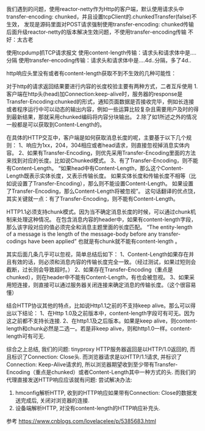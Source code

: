 我们遇到的问题，使用reactor-netty作为Http的客户端，默认使用请求头中transfer-encoding: chunked，并且设置tcpClient的.chunkedTransfer(false)不生效，
发现是源码里面对POST请求强制使用transfer-encoding: chunked传输
后面升级reactor-netty的版本解决生效问题，不使用transfer-encoding传输
不好：太古老

使用tcpdump抓TCP请求报文
使用content-length传输：请求头和请求体中是....分隔
使用transfer-encoding传输：请求头和请求体中是....4d..分隔，多了4d..




http响应头里没有或者有content-length获取不到不生效的几种可能性：

对于http的请求返回结果要进行内容的长度校验主要有两种方式，二者互斥使用
1.客户端在http头(head)加Connection:keep-alive时，服务器的response是Transfer-Encoding:chunked的形式，通知页面数据是否接收完毕，例如长连接或者程序运行中可以动态的输出内容，例如一些运算比较复杂且需要用户及时的得到最新结果，那就采用chunked编码将内容分块输出。
2.除了如1所述之外的情况一般都是可以获取到Content-Length的。


在具体的HTTP交互中，客户端是如何获取消息长度的呢，主要基于以下几个规则：
1、响应为1xx，204，304相应或者head请求，则直接忽视掉消息实体内容。
2、如果有Transfer-Encoding，则优先采用Transfer-Encoding里面的方法来找到对应的长度。比如说Chunked模式。
3、有了Transfer-Encoding，则不能有Content-Length。
    “如果head中有Content-Length，那么这个Content-Length既表示实体长度，又表示传输长度。
    如果实体长度和传输长度不相等（比如说设置了Transfer-Encoding），那么则不能设置Content-Length。
    如果设置了Transfer-Encoding，那么Content-Length将被忽视”。
    这句话翻译的优点饶，其实关键就一点：有了Transfer-Encoding，则不能有Content-Length。


HTTP1.1必须支持chunk模式。因为当不确定消息长度的时候，可以通过chunk机制来处理这种情况。
在包含消息内容的header中，如果有content-length字段，那么该字段对应的值必须完全和消息主题里面的长度匹配。
“The entity-length of a message is the length of the message-body before any transfer-codings have been applied”
也就是有chunk就不能有content-length 。


其实后面几条几乎可以忽视，简单总结后如下：
1、Content-Length如果存在并且有效的话，则必须和消息内容的传输长度完全一致。（经过测试，如果过短则会截断，过长则会导致超时。）
2、如果存在Transfer-Encoding（重点是chunked），则在header中不能有Content-Length，有也会被忽视。
3、如果采用短连接，则直接可以通过服务器关闭连接来确定消息的传输长度。（这个很容易懂）

结合HTTP协议其他的特点，比如说Http1.1之前的不支持keep alive。那么可以得出以下结论：
1、在Http 1.0及之前版本中，content-length字段可有可无。因为这之前都不支持长连接.
2、在http1.1及之后版本。如果是keep alive，则content-length和chunk必然是二选一。若是非keep alive，则和http1.0一样。content-length可有可无.



综合之上总结, 我们的问题: tinyproxy HTTP服务器返回是以HTTP/1.0返回的, 而且标识了Connection: Close头. 
而浏览器请求是以HTTP/1.1请求, 并标识了Connection: Keep-Alive请求的, 所以浏览器期望收到至少带有Transfer-Encoding（重点是chunked）或者Content-Length其中一种方式的头. 
而我们的代理直接发送HTTP响应应该就有问题: 
尝试解决办法:
1. hmconfig解析HTTP, 收到的HTTP响应如果带有Connection: Close的数据发送完成后, 关闭对浏览器的连接.
2. 设备端解析HTTP, 对没有content-length的HTTP响应补充头.


参考
https://www.cnblogs.com/lovelacelee/p/5385683.html

